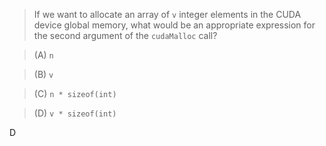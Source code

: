 > If we want to allocate an array of `v` integer elements in the CUDA device global memory, what would be an appropriate expression for the second argument of the `cudaMalloc` call?

> (A) `n`

> (B) `v`

> (C) `n * sizeof(int)`

> (D) `v * sizeof(int)`

D